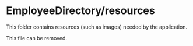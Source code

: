 # EmployeeDirectory/resources

This folder contains resources (such as images) needed by the application. 

This file can be removed.
